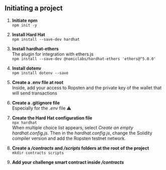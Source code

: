 ## Initiating a project

1. **Initiate npm**  
`npm init -y`

2. **Install Hard Hat**  
`npm install --save-dev hardhat`

3. **Install hardhat-ethers**  
The plugin for integration with ethers.js  
`npm install --save-dev @nomiclabs/hardhat-ethers 'ethers@^5.0.0'`

4. **Install dotenv**  
`npm install dotenv --save`

5. **Create a .env file at root**  
Inside, add your access to Ropsten and the private key of the wallet that will send transactions

6. **Create a .gitignore file**  
Especially for the *.env* file ⚠️

7. **Create the Hard Hat configuration file**  
`npx hardhat`  
When multiple choice list appears, select *Create an empty hardhat.config.js*. Then in the *hardhat.config.js*, change the Solidity compiler version and add the Ropsten testnet network.

9. **Create a */contracts* and */scripts* folders at the root of the project**  
`mkdir contracts scripts`

10. **Add your challenge smart contract inside */contracts***
